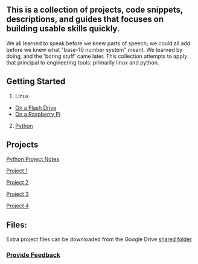 ## This is a collection of projects, code snippets, descriptions, and guides that focuses on building usable skills quickly.

We all learned to speak before we knew parts of speech; we could all add before we knew what "base-10 number system" meant. We learned by doing, and the 'boring stuff' came later. This collection attempts to apply that principal to engineering tools: primarily linux and python.

## Getting Started

1. Linux
  - [On a Flash Drive](Linux/README.md)
  - [On a Raspberry Pi](RaspberryPi/README.md)
2. [Python](Python/README.md)

## Projects

[Python Project Notes](Python/Projects/README.md)

[Project 1](Python/Projects/project1/README.md)

[Project 2](Python/Projects/project2/README.md)

[Project 3](Python/Projects/project3/README.md)

[Project 4](Python/Projects/project4/README.md)

## Files:

Extra project files can be downloaded from the Google Drive [shared folder](https://drive.google.com/drive/folders/19lm31blakFJes99gz_KqloNM8IEqbpLa?usp=sharing)

### [Provide Feedback](FeedBackForm.md)
